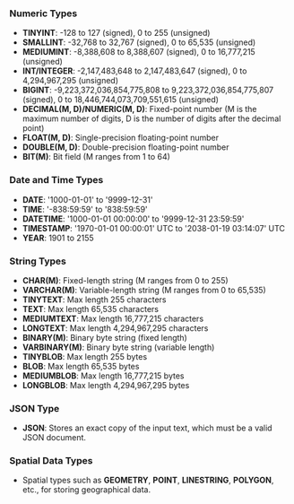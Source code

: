 ### Numeric Types
- **TINYINT**: -128 to 127 (signed), 0 to 255 (unsigned)
- **SMALLINT**: -32,768 to 32,767 (signed), 0 to 65,535 (unsigned)
- **MEDIUMINT**: -8,388,608 to 8,388,607 (signed), 0 to 16,777,215 (unsigned)
- **INT/INTEGER**: -2,147,483,648 to 2,147,483,647 (signed), 0 to 4,294,967,295 (unsigned)
- **BIGINT**: -9,223,372,036,854,775,808 to 9,223,372,036,854,775,807 (signed), 0 to 18,446,744,073,709,551,615 (unsigned)
- **DECIMAL(M, D)/NUMERIC(M, D)**: Fixed-point number (M is the maximum number of digits, D is the number of digits after the decimal point)
- **FLOAT(M, D)**: Single-precision floating-point number
- **DOUBLE(M, D)**: Double-precision floating-point number
- **BIT(M)**: Bit field (M ranges from 1 to 64)

### Date and Time Types
- **DATE**: '1000-01-01' to '9999-12-31'
- **TIME**: '-838:59:59' to '838:59:59'
- **DATETIME**: '1000-01-01 00:00:00' to '9999-12-31 23:59:59'
- **TIMESTAMP**: '1970-01-01 00:00:01' UTC to '2038-01-19 03:14:07' UTC
- **YEAR**: 1901 to 2155

### String Types
- **CHAR(M)**: Fixed-length string (M ranges from 0 to 255)
- **VARCHAR(M)**: Variable-length string (M ranges from 0 to 65,535)
- **TINYTEXT**: Max length 255 characters
- **TEXT**: Max length 65,535 characters
- **MEDIUMTEXT**: Max length 16,777,215 characters
- **LONGTEXT**: Max length 4,294,967,295 characters
- **BINARY(M)**: Binary byte string (fixed length)
- **VARBINARY(M)**: Binary byte string (variable length)
- **TINYBLOB**: Max length 255 bytes
- **BLOB**: Max length 65,535 bytes
- **MEDIUMBLOB**: Max length 16,777,215 bytes
- **LONGBLOB**: Max length 4,294,967,295 bytes

### JSON Type
- **JSON**: Stores an exact copy of the input text, which must be a valid JSON document.

### Spatial Data Types
- Spatial types such as **GEOMETRY**, **POINT**, **LINESTRING**, **POLYGON**, etc., for storing geographical data.
